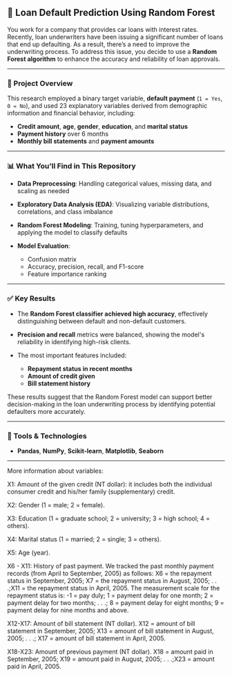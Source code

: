 ## 🌲 Loan Default Prediction Using Random Forest

You work for a company that provides car loans with interest rates. Recently, loan underwriters have been issuing a significant number of loans that end up defaulting. As a result, there’s a need to improve the underwriting process. To address this issue, you decide to use a **Random Forest algorithm** to enhance the accuracy and reliability of loan approvals.

---

### 🧪 Project Overview

This research employed a binary target variable, **default payment** (`1 = Yes`, `0 = No`), and used 23 explanatory variables derived from demographic information and financial behavior, including:

* **Credit amount**, **age**, **gender**, **education**, and **marital status**
* **Payment history** over 6 months
* **Monthly bill statements** and **payment amounts**

---

### 📊 What You'll Find in This Repository

* **Data Preprocessing**: Handling categorical values, missing data, and scaling as needed
* **Exploratory Data Analysis (EDA)**: Visualizing variable distributions, correlations, and class imbalance
* **Random Forest Modeling**: Training, tuning hyperparameters, and applying the model to classify defaults
* **Model Evaluation**:

  * Confusion matrix
  * Accuracy, precision, recall, and F1-score
  * Feature importance ranking

---

### ✅ Key Results

* The **Random Forest classifier achieved high accuracy**, effectively distinguishing between default and non-default customers.
* **Precision and recall** metrics were balanced, showing the model's reliability in identifying high-risk clients.
* The most important features included:

  * **Repayment status in recent months**
  * **Amount of credit given**
  * **Bill statement history**

These results suggest that the Random Forest model can support better decision-making in the loan underwriting process by identifying potential defaulters more accurately.

---

### 🧰 Tools & Technologies

* **Pandas**, **NumPy**, **Scikit-learn**, **Matplotlib**, **Seaborn**

---



More information about variables:

X1: Amount of the given credit (NT dollar): it includes both the individual consumer credit and his/her family (supplementary) credit.

X2: Gender (1 = male; 2 = female).

X3: Education (1 = graduate school; 2 = university; 3 = high school; 4 = others).

X4: Marital status (1 = married; 2 = single; 3 = others).

X5: Age (year).

X6 - X11: History of past payment. We tracked the past monthly payment records (from April to September, 2005) as follows: X6 = the repayment status in September, 2005; X7 = the repayment status in August, 2005; . . .;X11 = the repayment status in April, 2005. The measurement scale for the repayment status is: -1 = pay duly; 1 = payment delay for one month; 2 = payment delay for two months; . . .; 8 = payment delay for eight months; 9 = payment delay for nine months and above.

X12-X17: Amount of bill statement (NT dollar). X12 = amount of bill statement in September, 2005; X13 = amount of bill statement in August, 2005; . . .; X17 = amount of bill statement in April, 2005. 

X18-X23: Amount of previous payment (NT dollar). X18 = amount paid in September, 2005; X19 = amount paid in August, 2005; . . .;X23 = amount paid in April, 2005.

